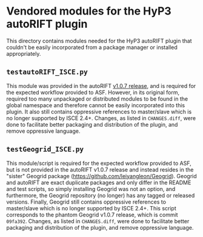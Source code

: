 # Vendored modules for the HyP3 autoRIFT plugin

This directory contains modules needed for the HyP3 autoRIFT plugin that couldn't
be easily incorporated from a package manager or installed appropriately.

## `testautoRIFT_ISCE.py`

This module was provided in the autoRIFT 
[v1.0.7 release](https://github.com/leiyangleon/autoRIFT/releases/tag/v1.0.7),
and is required for the  expected workflow provided to ASF. However, in its 
original form, required too many unpackaged or distributed modules to be found
in the global namespace and therefore cannot be easily incorporated into this
plugin. It also still contains oppressive references to master/slave which is no longer
supported by ISCE 2.4+. Changes, as listed in `CHANGES.diff`, were done to
facilitate better packaging and distribution of the plugin, and remove oppressive
language.

## `testGeogrid_ISCE.py`

This module/script is required for the expected workflow provided to ASF, but is
not provided in the autoRIFT v1.0.7 release and instead resides in the "sister"
Geogrid package (https://github.com/leiyangleon/Geogrid). Geogrid and autoRIFT
are exact duplicate packages and only differ in the README and test scripts, so
simply installing Geogrid was not an option, and furthermore, the Geogrid
repository (no longer) has any tagged or released versions. Finally, Geogrid still
contains oppressive references to master/slave which is no longer supported by
ISCE 2.4+. This script corresponds to the phantom Geogrid v1.0.7 release, which
is commit `09fa392`. Changes, as listed in `CHANGES.diff`, were done to
facilitate better packaging and distribution of the plugin, and remove oppressive
language.

